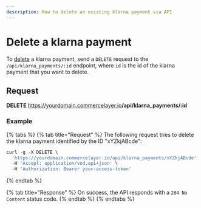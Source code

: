```yaml
---
description: How to delete an existing klarna payment via API
---
```


# Delete a klarna payment

To <a href="https://docs.commercelayer.io/developers/deleting-resources" target="_blank">delete</a> a klarna payment, send a `DELETE` request to the `/api/klarna_payments/:id` endpoint, where `id` is the id of the klarna payment that you want to delete.

## Request

**DELETE** https://yourdomain.commercelayer.io<b>/api/klarna_payments/:id</b>

### Example

{% tabs %}
{% tab title="Request" %}
The following request tries to delete the klarna payment identified by the ID "xYZkjABcde":

```javascript
curl -g -X DELETE \
  'https://yourdomain.commercelayer.io/api/klarna_payments/xYZkjABcde' \
  -H 'Accept: application/vnd.api+json' \
  -H 'Authorization: Bearer your-access-token'
```
{% endtab %}

{% tab title="Response" %}
On success, the API responds with a `204 No Content` status code.
{% endtab %}
{% endtabs %}

